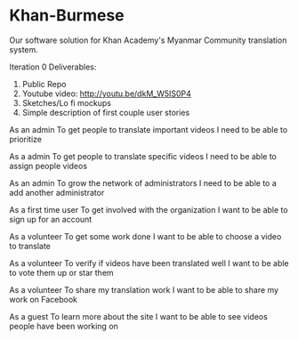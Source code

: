 # Khan-Burmese
Our software solution for Khan Academy's Myanmar Community translation system.

Iteration 0 Deliverables:
1) Public Repo
2) Youtube video: http://youtu.be/dkM_W5IS0P4
3) Sketches/Lo fi mockups
4) Simple description of first couple user stories

As an admin
To get people to translate important videos
I need to be able to prioritize 

As a admin
To get people to translate specific videos
I need to be able to assign people videos

As an admin
To grow the network of administrators
I need to be able to a add another administrator

As a first time user
To get involved with the organization
I want to be able to sign up for an account

As a volunteer
To get some work done
I want to be able to choose a video to translate

As a volunteer
To verify if videos have been translated well
I want to be able to vote them up or star them

As a volunteer
To share my translation work
I want to be able to share my work on Facebook

As a guest
To learn more about the site
I want to be able to see videos people have been working on




